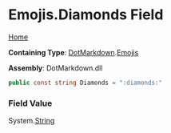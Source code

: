 # Emojis\.Diamonds Field

[Home](../../../README.md)

**Containing Type**: [DotMarkdown](../../README.md)\.[Emojis](../README.md)

**Assembly**: DotMarkdown\.dll

```csharp
public const string Diamonds = ":diamonds:"
```

### Field Value

System\.[String](https://docs.microsoft.com/en-us/dotnet/api/system.string)